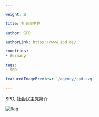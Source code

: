 ```yaml
---

weight: 2

title: 社会民主党

author: SPD

authorLink: https://www.spd.de/ 

countries: 
- Germany

tags: 
- SPD

featuredImagePreview: '/agency/spd.svg'

---
```


SPD, 社会民主党简介 

<!--more-->

![flag](/agency/spd.svg)